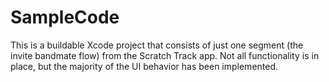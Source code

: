 # SampleCode

This is a buildable Xcode project that consists of just one segment (the invite bandmate flow) from the Scratch Track app. Not all functionality is in place, but the majority of the UI behavior has been implemented.
